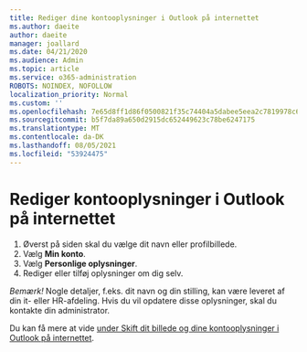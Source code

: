 ```yaml
---
title: Rediger dine kontooplysninger i Outlook på internettet
ms.author: daeite
author: daeite
manager: joallard
ms.date: 04/21/2020
ms.audience: Admin
ms.topic: article
ms.service: o365-administration
ROBOTS: NOINDEX, NOFOLLOW
localization_priority: Normal
ms.custom: ''
ms.openlocfilehash: 7e65d8ff1d86f0500821f35c74404a5dabee5eea2c7819978c6742355ba13000
ms.sourcegitcommit: b5f7da89a650d2915dc652449623c78be6247175
ms.translationtype: MT
ms.contentlocale: da-DK
ms.lasthandoff: 08/05/2021
ms.locfileid: "53924475"
---
```

# <a name="change-account-information-in-outlook-on-the-web"></a>Rediger kontooplysninger i Outlook på internettet

1. Øverst på siden skal du vælge dit navn eller profilbillede.
1. Vælg **Min konto**.
1. Vælg **Personlige oplysninger**.
1. Rediger eller tilføj oplysninger om dig selv.

*Bemærk!* Nogle detaljer, f.eks. dit navn og din stilling, kan være leveret af din it- eller HR-afdeling. Hvis du vil opdatere disse oplysninger, skal du kontakte din administrator.

Du kan få mere at vide [under Skift dit billede og dine kontooplysninger i Outlook på internettet](https://support.office.com/article/b2dbb289-851d-4bed-93c3-3e136f5659ec).